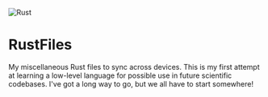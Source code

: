![Rust](https://img.shields.io/badge/rust-%23000000.svg?style=for-the-badge&logo=rust&logoColor=white)

# RustFiles
My miscellaneous Rust files to sync across devices. This is my first attempt at learning a low-level language for possible use in future scientific codebases. I've got a long way to go, but we all have to start somewhere!